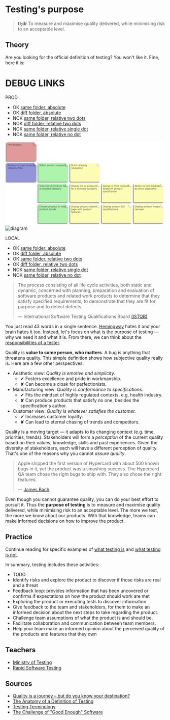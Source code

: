 # Testing's purpose

> **tl;dr** To measure and maximise quality delivered, while minimising risk to an acceptable level.

## Theory

Are you looking for the official definition of testing? You won't like it. Fine, here it is:

# DEBUG LINKS

PROD

- OK [same folder, absolute](/concepts/testing-is.md)
- OK [diff folder, absolute](/tools/charters.md)
- NOK [same folder, relative two dots](../concepts/testing-is.md)
- NOK [diff folder, relative two dots](../tools/charters.md)
- NOK [same folder, relative single dot](./testing-is.md)
- NOK [same folder, relative no dot](testing-is.md)

![diagram](../_media/notebook/user-story-mapping-1.png)
![diagram](/_media/notebook/user-story-mapping-1.png)

LOCAL

- OK [same folder, absolute](/concepts/testing-is.md)
- OK [diff folder, absolute](/tools/charters.md)
- OK [same folder, relative two dots](../concepts/testing-is.md)
- OK [diff folder, relative two dots](../tools/charters.md)
- NOK [same folder, relative single dot](./testing-is.md)
- NOK [same folder, relative no dot](testing-is.md)

> The process consisting of all life cycle activities, both static and dynamic, concerned with planning, preparation and evaluation of software products and related work products to determine that they satisfy specified requirements, to demonstrate that they are fit for purpose and to detect defects.
>
> — International Software Testing Qualifications Board [(ISTQB)](http://glossary.istqb.org/search/testing)

You just read 43 words in a single sentence. [Hemingway](http://www.hemingwayapp.com/) hates it and your brain hates it too. Instead, let's focus on what is the purpose of testing — why we need it and what it is. From there, we can think about the [responsibilities of a tester](../concepts/responsibilities.md).

Quality is **value to some person, who matters**. A bug is anything that threatens quality. This simple definition shows how subjective quality really is. Here are a few other perspectives:

- Aesthetic view: *Quality is emotive and simplicity.*
  - ✔ Fosters excellence and pride in workmanship.
  - ✘ Can become a cloak for perfectionists.
- Manufacturing view: *Quality is conformance to specifications.*
  - ✔ Fits the mindset of highly regulated contexts, e.g. health industry.
  - ✘ Can produce products that satisfy no one, besides the specification's author.
- Customer view: *Quality is whatever satisfies the customer.*
  - ✔ Increases customer loyalty.
  - ✘ Can lead to eternal chasing of trends and competitors.

Quality is a moving target — it adapts to its changing context (e.g. time, priorities, trends). Stakeholders will form a *perception* of the current quality based on their values, knowledge, skills and past experiences. Given the diversity of stakeholders, each will have a different perception of quality. That's one of the reasons why you cannot _assure quality_.

> Apple shipped the first version of Hypercard with about 500 known bugs in it, yet the product was a smashing success. The Hypercard QA team chose the right bugs to ship with. They also chose the right features.
>
> — [James Bach](http://www.satisfice.com/articles/gooden2.pdf)

Even though you cannot guarantee quality, you can do your best effort to pursuit it. Thus the **purpose of testing** is to measure and maximise quality delivered, while minimising risk to an acceptable level. The more we test, the more we know about our products. With that knowledge, teams can make informed decisions on how to improve the product.

## Practice

Continue reading for specific examples of [what testing is](../concepts/testing-is.md) and [what testing is not](../concepts/testing-is-not.md).

In summary, testing includes these activities:

- TODO
- Identify risks and explore the product to discover if those risks are real and a threat
- Feedback loop: provides information that has been uncovered or confirms if expectations on how the product should work are met
- Exploring the product or executing tests to discover information
- Give feedback to the team and stakeholders, for them to make an informed decision about the next steps to take regarding the product.
- Challenge team assumptions of what the product is and should be.
- Facilitate collaboration and communication between team members.
- Help your team make an informed opinion about the perceived quality of the products and features that they own

## Teachers

- [Ministry of Testing](https://dojo.ministryoftesting.com/)
- [Rapid Software Testing](http://www.satisfice.com/testmethod.shtml)

## Sources

- [Quality is a journey – but do you know your destination?](https://mavericktester.com/2018/03/14/quality-engineering/)
- [The Anatomy of a Definition of Testing](https://qahiccupps.blogspot.pt/2016/11/the-anatomy-of-definition-of-testing.html)
- [Testing Terminology](http://pixelgrill.com/testing-terminology/)
- [The Challenge of "Good Enough" Software](http://www.satisfice.com/articles/gooden2.pdf)
